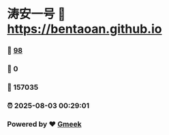 # 涛安一号 :link: https://bentaoan.github.io 
### :page_facing_up: [98](https://bentaoan.github.io/tag.html) 
### :speech_balloon: 0 
### :hibiscus: 157035 
### :alarm_clock: 2025-08-03 00:29:01 
### Powered by :heart: [Gmeek](https://github.com/Meekdai/Gmeek)

